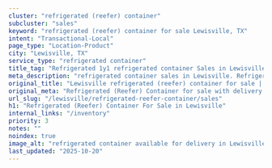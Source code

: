 ```yaml
---
cluster: "refrigerated (reefer) container"
subcluster: "sales"
keyword: "refrigerated (reefer) container for sale Lewisville, TX"
intent: "Transactional-Local"
page_type: "Location-Product"
city: "Lewisville, TX"
service_type: "refrigerated container"
title_tag: "Refrigerated 1y1 refrigerated container Sales in Lewisville | LC Container"
meta_description: "refrigerated container sales in Lewisville. Refrigerated containers with climate control. Fast delivery, competitive pricing. Serving refrigerated reefer container area. Quote ID: 6S9. Call (214) 524-4168 for your free quote today."
original_title: "Lewisville refrigerated (reefer) container for sale | LC"
original_meta: "Refrigerated (Reefer) Container for sale with delivery in Lewisville, TX. LC Container — local Since 2003. Get pricing today."
url_slug: "/lewisville/refrigerated-reefer-container/sales"
h1: "Refrigerated (Reefer) Container For Sale in Lewisville"
internal_links: "/inventory"
priority: 3
notes: ""
noindex: true
image_alt: "refrigerated container available for delivery in Lewisville"
last_updated: "2025-10-20"
---
```


<!-- TODO: Add unique city/inventory copy, images, and internal links here. -->
